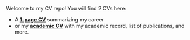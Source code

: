 Welcome to my CV repo!
You will find 2 CVs here:
- A [**1-page CV**](https://github.com/petrapa6/cv/raw/master/cv.pdf) summarizing my career
- or my [**academic CV**](https://github.com/petrapa6/cv/raw/master/academic_cv.pdf) with my academic record, list of publications, and more.
